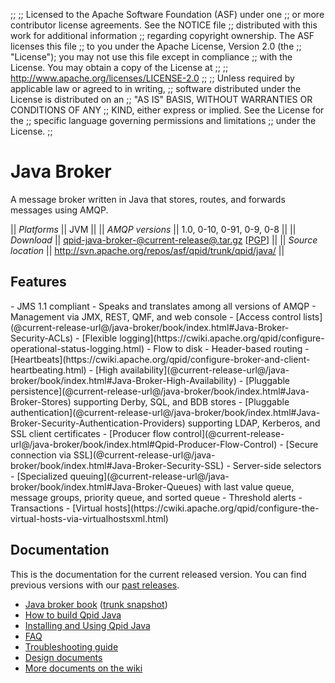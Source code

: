 ;;
;; Licensed to the Apache Software Foundation (ASF) under one
;; or more contributor license agreements.  See the NOTICE file
;; distributed with this work for additional information
;; regarding copyright ownership.  The ASF licenses this file
;; to you under the Apache License, Version 2.0 (the
;; "License"); you may not use this file except in compliance
;; with the License.  You may obtain a copy of the License at
;; 
;;   http://www.apache.org/licenses/LICENSE-2.0
;; 
;; Unless required by applicable law or agreed to in writing,
;; software distributed under the License is distributed on an
;; "AS IS" BASIS, WITHOUT WARRANTIES OR CONDITIONS OF ANY
;; KIND, either express or implied.  See the License for the
;; specific language governing permissions and limitations
;; under the License.
;;

# Java Broker

A message broker written in Java that stores, routes, and forwards
messages using AMQP.

  || *Platforms* || JVM ||
  || *AMQP versions* || 1.0, 0-10, 0-91, 0-9, 0-8 ||
  || *Download* || [qpid-java-broker-@current-release@.tar.gz](http://www.apache.org/dyn/closer.cgi/qpid/@current-release@/qpid-java-broker-@current-release@.tar.gz) \[[PGP](http://www.apache.org/dist/qpid/@current-release@/qpid-java-broker-@current-release@.tar.gz.asc)] ||
  || *Source location* ||  <http://svn.apache.org/repos/asf/qpid/trunk/qpid/java/> ||

## Features

<div class="two-column" markdown="1">
 - JMS 1.1 compliant
 - Speaks and translates among all versions of AMQP
 - Management via JMX, REST, QMF, and web console
 - [Access control lists](@current-release-url@/java-broker/book/index.html#Java-Broker-Security-ACLs)
 - [Flexible logging](https://cwiki.apache.org/qpid/configure-operational-status-logging.html)
 - Flow to disk
 - Header-based routing
 - [Heartbeats](https://cwiki.apache.org/qpid/configure-broker-and-client-heartbeating.html)
 - [High availability](@current-release-url@/java-broker/book/index.html#Java-Broker-High-Availability)
 - [Pluggable persistence](@current-release-url@/java-broker/book/index.html#Java-Broker-Stores) supporting Derby, SQL, and BDB stores
 - [Pluggable authentication](@current-release-url@/java-broker/book/index.html#Java-Broker-Security-Authentication-Providers) supporting LDAP, Kerberos, and SSL client certificates
 - [Producer flow control](@current-release-url@/java-broker/book/index.html#Qpid-Producer-Flow-Control)
 - [Secure connection via SSL](@current-release-url@/java-broker/book/index.html#Java-Broker-Security-SSL)
 - Server-side selectors
 - [Specialized queuing](@current-release-url@/java-broker/book/index.html#Java-Broker-Queues) with last value queue, message groups, priority queue, and sorted queue
 - Threshold alerts
 - Transactions
 - [Virtual hosts](https://cwiki.apache.org/qpid/configure-the-virtual-hosts-via-virtualhostsxml.html)
</div>

## Documentation

This is the documentation for the current released version.  You can
find previous versions with our
[past releases](@site-url@/releases/index.html#past-releases).

 - [Java broker book](@current-release-url@/java-broker/book/index.html) ([trunk snapshot](book/index.html))
 - [How to build Qpid Java](https://cwiki.apache.org/qpid/qpid-java-build-how-to.html)
 - [Installing and Using Qpid Java](https://cwiki.apache.org/qpid/getting-started-guide.html)
 - [FAQ](https://cwiki.apache.org/qpid/qpid-java-faq.html)
 - [Troubleshooting guide](https://cwiki.apache.org/qpid/qpid-troubleshooting-guide.html)
 - [Design documents](https://cwiki.apache.org/qpid/java-broker-design.html)
 - [More documents on the wiki](https://cwiki.apache.org/qpid/qpid-java-documentation.html)
